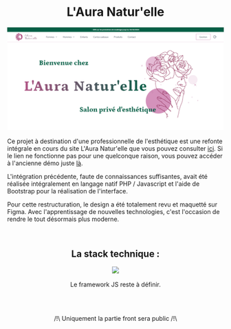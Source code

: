 <h1 align="center">L'Aura Natur'elle</h1>


![preview img](/preview.png)


Ce projet à destination d'une professionnelle de l'esthétique est une refonte intégrale en cours du site L'Aura Natur'elle que vous pouvez consulter [ici](https://laura-naturelle.000webhostapp.com/accueil). Si le lien ne fonctionne pas pour une quelconque raison, vous pouvez accéder à l'ancienne démo juste [là](https://xenophee.github.io/laura-naturelle--demo_old/).


L'intégration précédente, faute de connaissances suffisantes, avait été réalisée intégralement en langage natif PHP / Javascript et l'aide de Bootstrap pour la réalisation de l'interface.


Pour cette restructuration, le design a été totalement revu et maquetté sur Figma. Avec l'apprentissage de nouvelles technologies, c'est l'occasion de rendre le tout désormais plus moderne.


<br>
<h2 align="center">La stack technique :</h2>
<p align="center">
  <a href="https://vitejs.dev" target="_blank" rel="noopener noreferrer">
    <img src="https://skillicons.dev/icons?i=tailwind,symfony,mysql">
  </a>
</p>

<p align="center">Le framework JS reste à définir.</p>

<br>
<br>
<p align="center">/!\ Uniquement la partie front sera public /!\</p>
